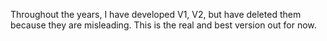 Throughout the years, I have developed V1, V2, but have deleted them because they are misleading. This is the real and best version out for now.
